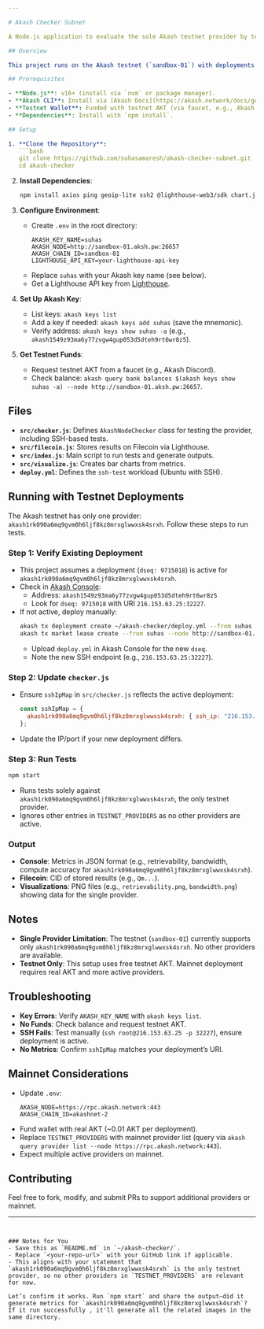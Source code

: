 ```yaml
---

# Akash Checker Subnet

A Node.js application to evaluate the sole Akash testnet provider by testing metrics like availability, latency, geolocation, retrievability, bandwidth, and compute accuracy. Results are stored on Filecoin (via Lighthouse) and visualized as charts.

## Overview

This project runs on the Akash testnet (`sandbox-01`) with deployments to evaluate the only available provider: `akash1rk090a6mq9gvm0h6ljf8kz8mrxglwwxsk4srxh` (SSH endpoint: `216.153.63.25:32227`). Deployments are required for SSH-based tests, using testnet AKT (free via faucet). No other providers are active on the testnet at this time.

## Prerequisites

- **Node.js**: v16+ (install via `nvm` or package manager).
- **Akash CLI**: Install via [Akash Docs](https://akash.network/docs/getting-started/installation/).
- **Testnet Wallet**: Funded with testnet AKT (via faucet, e.g., Akash Discord).
- **Dependencies**: Install with `npm install`.

## Setup

1. **Clone the Repository**:
   ```bash
   git clone https://github.com/suhasamaresh/akash-checker-subnet.git
   cd akash-checker
   ```

2. **Install Dependencies**:
   ```bash
   npm install axios ping geoip-lite ssh2 @lighthouse-web3/sdk chart.js chartjs-to-image dotenv
   ```

3. **Configure Environment**:
   - Create `.env` in the root directory:
     ```
     AKASH_KEY_NAME=suhas
     AKASH_NODE=http://sandbox-01.aksh.pw:26657
     AKASH_CHAIN_ID=sandbox-01
     LIGHTHOUSE_API_KEY=your-lighthouse-api-key
     ```
   - Replace `suhas` with your Akash key name (see below).
   - Get a Lighthouse API key from [Lighthouse](https://www.lighthouse.storage/).

4. **Set Up Akash Key**:
   - List keys: `akash keys list`
   - Add a key if needed: `akash keys add suhas` (save the mnemonic).
   - Verify address: `akash keys show suhas -a` (e.g., `akash1549z93ma6y77zvgw4gup053d5dteh9rt6wr8z5`).

5. **Get Testnet Funds**:
   - Request testnet AKT from a faucet (e.g., Akash Discord).
   - Check balance: `akash query bank balances $(akash keys show suhas -a) --node http://sandbox-01.aksh.pw:26657`.

## Files

- **`src/checker.js`**: Defines `AkashNodeChecker` class for testing the provider, including SSH-based tests.
- **`src/filecoin.js`**: Stores results on Filecoin via Lighthouse.
- **`src/index.js`**: Main script to run tests and generate outputs.
- **`src/visualize.js`**: Creates bar charts from metrics.
- **`deploy.yml`**: Defines the `ssh-test` workload (Ubuntu with SSH).

## Running with Testnet Deployments

The Akash testnet has only one provider: `akash1rk090a6mq9gvm0h6ljf8kz8mrxglwwxsk4srxh`. Follow these steps to run tests.

### Step 1: Verify Existing Deployment
- This project assumes a deployment (`dseq: 9715018`) is active for `akash1rk090a6mq9gvm0h6ljf8kz8mrxglwwxsk4srxh`.
- Check in [Akash Console](https://console.akash.network/):
  - Address: `akash1549z93ma6y77zvgw4gup053d5dteh9rt6wr8z5`
  - Look for `dseq: 9715018` with URI `216.153.63.25:32227`.
- If not active, deploy manually:
  ```bash
  akash tx deployment create ~/akash-checker/deploy.yml --from suhas --node http://sandbox-01.aksh.pw:26657 --chain-id sandbox-01 --gas auto -y
  akash tx market lease create --from suhas --node http://sandbox-01.aksh.pw:26657 --chain-id sandbox-01 --dseq <new-dseq> --provider akash1rk090a6mq9gvm0h6ljf8kz8mrxglwwxsk4srxh --gas auto -y
  ```
  - Upload `deploy.yml` in Akash Console for the new `dseq`.
  - Note the new SSH endpoint (e.g., `216.153.63.25:32227`).

### Step 2: Update `checker.js`
- Ensure `sshIpMap` in `src/checker.js` reflects the active deployment:
  ```javascript
  const sshIpMap = {
    akash1rk090a6mq9gvm0h6ljf8kz8mrxglwwxsk4srxh: { ssh_ip: "216.153.63.25", ssh_port: 32227 },
  };
  ```
- Update the IP/port if your new deployment differs.

### Step 3: Run Tests
```bash
npm start
```
- Runs tests solely against `akash1rk090a6mq9gvm0h6ljf8kz8mrxglwwxsk4srxh`, the only testnet provider.
- Ignores other entries in `TESTNET_PROVIDERS` as no other providers are active.

### Output
- **Console**: Metrics in JSON format (e.g., retrievability, bandwidth, compute accuracy for `akash1rk090a6mq9gvm0h6ljf8kz8mrxglwwxsk4srxh`).
- **Filecoin**: CID of stored results (e.g., `Qm...`).
- **Visualizations**: PNG files (e.g., `retrievability.png`, `bandwidth.png`) showing data for the single provider.

## Notes

- **Single Provider Limitation**: The testnet (`sandbox-01`) currently supports only `akash1rk090a6mq9gvm0h6ljf8kz8mrxglwwxsk4srxh`. No other providers are available.
- **Testnet Only**: This setup uses free testnet AKT. Mainnet deployment requires real AKT and more active providers.

## Troubleshooting

- **Key Errors**: Verify `AKASH_KEY_NAME` with `akash keys list`.
- **No Funds**: Check balance and request testnet AKT.
- **SSH Fails**: Test manually (`ssh root@216.153.63.25 -p 32227`), ensure deployment is active.
- **No Metrics**: Confirm `sshIpMap` matches your deployment’s URI.

## Mainnet Considerations

- Update `.env`:
  ```
  AKASH_NODE=https://rpc.akash.network:443
  AKASH_CHAIN_ID=akashnet-2
  ```
- Fund wallet with real AKT (~0.01 AKT per deployment).
- Replace `TESTNET_PROVIDERS` with mainnet provider list (query via `akash query provider list --node https://rpc.akash.network:443`).
- Expect multiple active providers on mainnet.

## Contributing

Feel free to fork, modify, and submit PRs to support additional providers or mainnet.

---
```


### Notes for You
- Save this as `README.md` in `~/akash-checker/`.
- Replace `<your-repo-url>` with your GitHub link if applicable.
- This aligns with your statement that `akash1rk090a6mq9gvm0h6ljf8kz8mrxglwwxsk4srxh` is the only testnet provider, so no other providers in `TESTNET_PROVIDERS` are relevant for now.

Let’s confirm it works. Run `npm start` and share the output—did it generate metrics for `akash1rk090a6mq9gvm0h6ljf8kz8mrxglwwxsk4srxh`? If it run successfully , it'll generate all the related images in the same directory.
